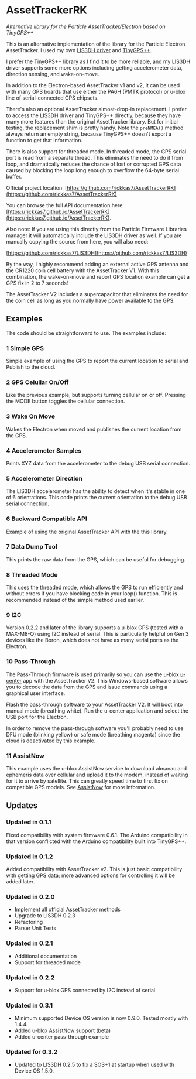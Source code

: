 # AssetTrackerRK

*Alternative library for the Particle AssetTracker/Electron based on TinyGPS++*

This is an alternative implementation of the library for the Particle Electron AssetTracker. I used my own [LIS3DH driver](https://github.com/rickkas7/) and [TinyGPS++](https://github.com/mikalhart/TinyGPSPlus).

I prefer the TinyGPS++ library as I find it to be more reliable, and my LIS3DH driver supports some more options including getting accelerometer data, direction sensing, and wake-on-move. 

In addition to the Electron-based AssetTracker v1 and v2, it can be used with many GPS boards that use either the PA6H (PMTK protocol) or u-blox line of serial-connected GPS chipsets.

There's also an optional AssetTracker almost-drop-in replacement. I prefer to access the LIS3DH driver and TinyGPS++ directly, because they have many more features than the original AssetTracker library. But for initial testing, the replacement shim is pretty handy. Note the `preNMEA()` method always return an empty string, because TinyGPS++ doesn't export a function to get that information. 

There is also support for threaded mode. In threaded mode, the GPS serial port is read from a separate thread. This eliminates the need to do it from loop, and dramatically reduces the chance of lost or corrupted GPS data caused by blocking the loop long enough to overflow the 64-byte serial buffer.

Official project location:
[https://github.com/rickkas7/AssetTrackerRK](https://github.com/rickkas7/AssetTrackerRK)

You can browse the full API documentation here:
[https://rickkas7.github.io/AssetTrackerRK](https://rickkas7.github.io/AssetTrackerRK).

Also note: If you are using this directly from the Particle Firmware Libraries manager it will automatically include the LIS3DH driver as well. If you are manually copying the source from here, you will also need:

[https://github.com/rickkas7/LIS3DH](https://github.com/rickkas7/LIS3DH)

By the way, I highly recommend adding an external active GPS antenna and the CR1220 coin cell battery with the AssetTracker V1. With this combination, the wake-on-move and report GPS location example can get a GPS fix in 2 to 7 seconds! 

The AssetTracker V2 includes a supercapacitor that eliminates the need for the coin cell as long as you normally have power available to the GPS.

## Examples

The code should be straightforward to use. The examples include:

### 1 Simple GPS

Simple example of using the GPS to report the current location to serial and Publish to the cloud.

### 2 GPS Celullar On/Off

Like the previous example, but supports turning cellular on or off. Pressing the MODE button toggles the cellular connection.

### 3 Wake On Move

Wakes the Electron when moved and publishes the current location from the GPS.

### 4 Accelerometer Samples

Prints XYZ data from the accelerometer to the debug USB serial connection.

### 5 Accelerometer Direction

The LIS3DH accelerometer has the ability to detect when it's stable in one of 6 orientations. This code prints the current orientation to the debug USB serial connection.

### 6 Backward Compatible API

Example of using the original AssetTracker API with the this library.

### 7 Data Dump Tool

This prints the raw data from the GPS, which can be useful for debugging.

### 8 Threaded Mode

This uses the threaded mode, which allows the GPS to run efficiently and without errors if you have blocking
code in your loop() function. This is recommended instead of the simple method used earlier.

### 9 I2C

Version 0.2.2 and later of the library supports a u-blox GPS (tested with a MAX-M8-Q) using I2C instead of serial. This is
particularly helpful on Gen 3 devices like the Boron, which does not have as many serial ports as the Electron.

### 10 Pass-Through

The Pass-Through firmware is used primarily so you can use the u-blox [u-center](https://www.u-blox.com/en/product/u-center) app with the AssetTracker V2. This Windows-based software allows you to decode the data from the GPS and issue commands using a graphical user interface. 

Flash the pass-through software to your AssetTracker V2. It will boot into manual mode (breathing white). Run the u-center application and select the USB port for the Electron. 

In order to remove the pass-through software you'll probably need to use DFU mode (blinking yellow) or safe mode (breathing magenta) since the cloud is deactivated by this example.

### 11 AssistNow

This example uses the u-blox AssistNow service to download almanac and ephemeris data over cellular and upload it to the modem, instead of waiting for it to arrive by satellite. This can greatly speed time to first fix on compatible GPS models. See [AssistNow](https://github.com/rickkas7/AssetTrackerRK/blob/master/AssistNow.md) for more information.

## Updates

### Updated in 0.1.1

Fixed compatibility with system firmware 0.6.1. The Arduino compatibility in that version conflicted with the Arduino compatibility built into TinyGPS++.

### Updated in 0.1.2

Added compatibility with AssetTracker v2. This is just basic compatibility with getting GPS data; more advanced 
options for controlling it will be added later.

### Updated in 0.2.0

- Implement all official AssetTracker methods
- Upgrade to LIS3DH 0.2.3
- Refactoring
- Parser Unit Tests

### Updated in 0.2.1

- Additional documentation
- Support for threaded mode

### Updated in 0.2.2

- Support for u-blox GPS connected by I2C instead of serial

### Updated in 0.3.1

- Minimum supported Device OS version is now 0.9.0. Tested mostly with 1.4.4.
- Added u-blox [AssistNow](https://github.com/rickkas7/AssetTrackerRK/blob/master/AssistNow.md) support (beta)
- Added u-center pass-through example

### Updated for 0.3.2

- Updated to LIS3DH 0.2.5 to fix a SOS+1 at startup when used with Device OS 1.5.0.


